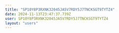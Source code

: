```yaml
---
title: "SP10Y8P3RXNK32045JA5V7RDY5J7TNCKSGT9TYTZ4"
date: 2024-11-13T23:47:37.739Z
user: SP10Y8P3RXNK32045JA5V7RDY5J7TNCKSGT9TYTZ4
layout: "users"
---
```

    